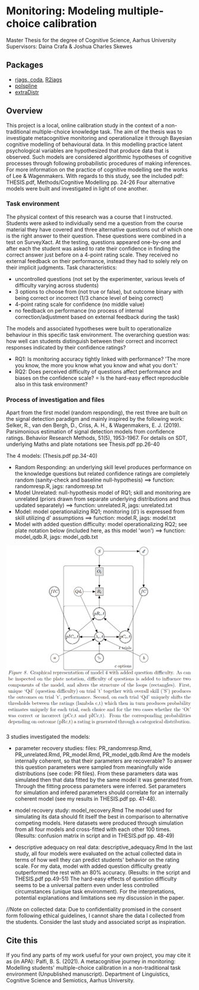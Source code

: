 # Monitoring: Modeling multiple-choice calibration
Master Thesis for the degree of Cognitive Science, Aarhus University
Supervisors: Daina Crafa & Joshua Charles Skewes

## Packages
- [rjags, coda](https://mcmc-jags.sourceforge.io/), [R2jags](https://cran.r-project.org/web/packages/R2jags/index.html)
- [polspline](https://cran.r-project.org/web/packages/polspline/index.html)
- [extraDistr](https://cran.r-project.org/web/packages/extraDistr/index.html)

## Overview
This project is a local, online calibration study in the context of a non-traditional multiple-choice knowledge task. The aim of the thesis was to investigate metacognitive monitoring and operationalize it through Bayesian cognitive modelling of behavioural data. 
In this modelling practice latent psychological variables are hypothesized that produce data that is observed. Such models are considered algorithmic hypotheses of cognitive processes through following probabilistic procedures of making inferences. For more information on the practice of cognitive modelling see the works of Lee & Wagenmakers. With regards to this study, see the included pdf: THESIS.pdf, Methods/Cognitive Modelling pp. 24-26
Four alternative models were built and investigated in light of one another.

### Task environment
The physical context of this research was a course that I instructed. Students were asked to individually send me a question from the course material they have covered and three alternative questions out of which one is the right answer to their question. These questions were combined in a test on SurveyXact. At the testing, questions appeared one-by-one and after each the student was asked to rate their confidence in finding the correct answer just before on a 4-point rating scale. They received no external feedback on their performance, instead they had to solely rely on their implicit judgments.
Task characteristics:
- uncontrolled questions (not set by the experimenter, various levels of difficulty varying across students)
- 3 options to choose from (not true or false), but outcome binary with being correct or incorrect (1/3 chance level of being correct)
- 4-point rating scale for confidence (no middle value)
- no feedback on performance (no process of internal correction/adjustment based on external feedback during the task)

The models and associated hypotheses were built to operationalize behaviour in this specific task environment. The overarching question was: how well can students distinguish between their correct and incorrect responses indicated by their confidence ratings?
- RQ1: Is monitoring accuracy tightly linked with performance? 'The more you know, the more you know what you know and what you don't.'
- RQ2: Does perceived difficulty of questions affect performance and biases on the confidence scale? = Is the hard-easy effect reproducible also in this task environment?

### Process of investigation and files
Apart from the first model (random responding), the rest three are built on the signal detection paradigm and mainly inspired by the following work: 
Selker, R., van den Bergh, D., Criss, A. H., & Wagenmakers, E. J. (2019). Parsimonious estimation of signal detection models from confidence ratings. Behavior Research Methods, 51(5), 1953-1967.
For details on SDT, underlying Maths and plate notations see Thesis.pdf pp.26-40

The 4 models: (Thesis.pdf pp.34-40)
- Random Responding: an underlying skill level produces performance on the knowledge questions but related confidence ratings are completely random (sanity-check and baseline null-hypothesis) ==> function: randomresp.R, jags: randomresp.txt
- Model Unrelated: null-hypothesis model of RQ1; skill and monitoring are unrelated (priors drawn from separate underlying distributions and thus updated separately) ==> function: unrelated.R, jags: unrelated.txt
- Model: model operationalizing RQ1; monitoring (d') is expressed from skill utilizing d' assumptions ==> function: model.R, jags: model.txt
- Model with added question difficulty: model operationalizing RQ2; see plate notation below (included here, as this model 'won') ==> function: model_qdb.R, jags: model_qdb.txt

![plate notation](/model_qdb.png)

3 studies investigated the models:
- parameter recovery studies: files: PR_randomresp.Rmd, PR_unrelated.Rmd, PR_model.Rmd, PR_model_qdb.Rmd
Are the models internally coherent, so that their parameters are recoverable? To answer this question parameters were sampled from meaningfully wide distributions (see code: PR files). From these parameters data was simulated then that data fitted by the same model it was generated from. Through the fitting process parameters were inferred. Set parameters for simulation and infered parameters should correlate for an internally coherent model (see my results in THESIS.pdf pp. 41-48).

- model recovery study: model_recovery.Rmd
The model used for simulating its data should fit itself the best in comparison to alternative competing models. Here datasets were produced through simulation from all four models and cross-fitted with each other 100 times. (Results: confusion matrix in script and in THESIS.pdf pp. 48-49)

- descriptive adequacy on real data: descriptive_adequacy.Rmd
In the last study, all four models were evaluated on the actual collected data in terms of how well they can predict students' behavior on the rating scale. For my data, model with added question difficulty greatly outperformed the rest with an 80% accuracy. (Results: in the script and THESIS.pdf pp.49-51) The hard-easy effects of question difficulty seems to be a universal pattern even under less controlled circumstances (unique task environment). For the interpretations, potential explanations and limitations see my discussion in the paper.

//Note on collected data: Due to confidentiality promised in the consent form following ethical guidelines, I cannot share the data I collected from the students. Consider the last study and associated script as inspiration.

## Cite this
If you find any parts of my work useful for your own project, you may cite it as (in APA):
Palfi, B. S. (2021). A metacognitive journey in monitoring: Modelling students' multiple-choice calibration in a non-traditional task environment (Unpublished manuscript). Department of Linguistics, Cognitive Science and Semiotics, Aarhus University.
